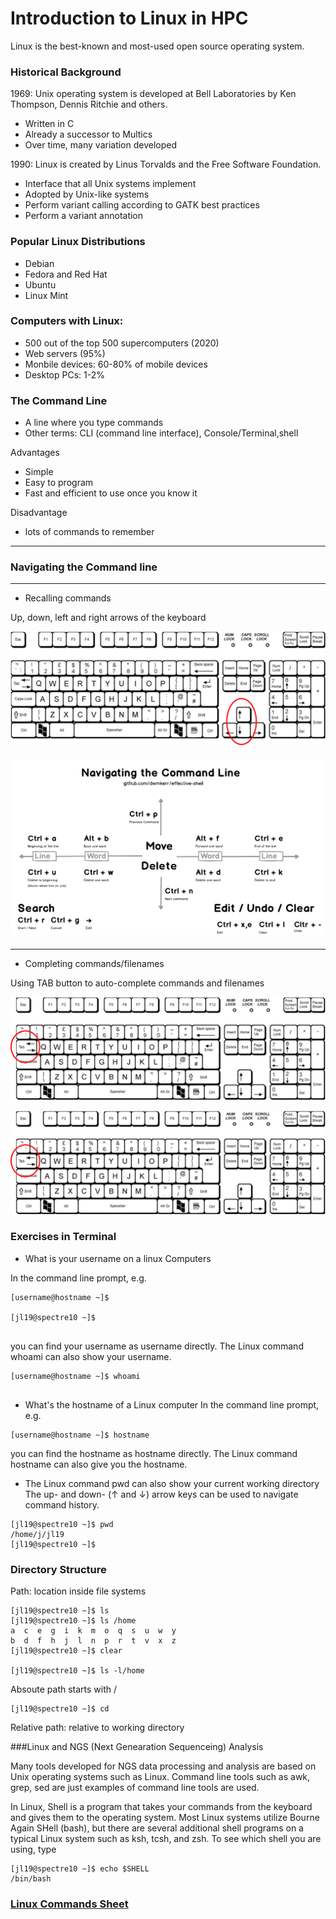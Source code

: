# Introduction to Linux in HPC


Linux is the best-known and most-used open source operating system.

### Historical Background

1969: Unix operating system is developed at Bell Laboratories by Ken Thompson, Dennis Ritchie and others.

* Written in C
* Already a successor to Multics
* Over time, many variation developed


1990: Linux is created  by Linus Torvalds and the Free Software Foundation.

* Interface that all Unix systems implement
* Adopted by Unix-like systems
* Perform variant calling according to GATK best practices
* Perform a variant annotation


### Popular Linux Distributions

* Debian
* Fedora and Red Hat
* Ubuntu
* Linux Mint

### Computers with Linux:

* 500 out of the top 500 supercomputers (2020)
* Web servers (95%)
* Monbile devices: 60-80% of mobile devices
* Desktop PCs: 1-2%


### The Command Line

- A line where you type commands
- Other terms:  CLI (command line interface), Console/Terminal,shell
 
Advantages

  - Simple
  - Easy to program
  - Fast and efficient to use once you know it
  
Disadvantage

  - lots of commands to remember
  
***********************************
### Navigating the Command line
***********************************

- Recalling commands

Up, down, left and right arrows of the keyboard

![keyboard1](Docs/assets/Keyboard1.png)

#### ![The reference diagram](/Docs/assets/navigate-command-line-1.png)
***********************************
- Completing commands/filenames

Using TAB button to auto-complete commands and filenames

![keyboard2](Docs/assets/Keyboard2.png)

![keyboard2](/Docs/assets/Keyboard2.png)

### Exercises in Terminal

- What is your username on a linux Computers

In the command line prompt, e.g.
   
```  
[username@hostname ~]$ 

[jl19@spectre10 ~]$
 
```
you can find your username as username directly. The Linux command whoami can also show your username.

```  
[username@hostname ~]$ whoami
 
```

- What's the hostname of a Linux computer
In the command line prompt, e.g.
```  
[username@hostname ~]$ hostname
```  
you can find the hostname as hostname directly. The Linux command hostname can also give you the hostname.

- The Linux command pwd can also show your current working directory
     The up- and down- (↑ and ↓) arrow keys can be used to navigate command history.

``` 
[jl19@spectre10 ~]$ pwd
/home/j/jl19
[jl19@spectre10 ~]$ 

``` 

### Directory Structure

Path: location inside file systems

``` 
[jl19@spectre10 ~]$ ls 
[jl19@spectre10 ~]$ ls /home
a  c  e  g  i  k  m  o  q  s  u  w  y
b  d  f  h  j  l  n  p  r  t  v  x  z
[jl19@spectre10 ~]$ clear

[jl19@spectre10 ~]$ ls -l/home
```

Absoute path starts with /

``` 
[jl19@spectre10 ~]$ cd
```

Relative path: relative to working directory
 
 
###Linux and NGS (Next Genearation Sequenceing) Analysis
 
Many tools developed for NGS data processing and analysis are based on Unix operating systems such as Linux. Command line tools such as awk, grep, sed are just examples of command line tools are used.

In Linux, Shell is a program that takes your commands from the keyboard and gives them to the operating system. Most Linux systems utilize Bourne Again SHell (bash), but there are several additional shell programs on a typical Linux system such as ksh, tcsh, and zsh. To see which shell you are using, type

```
[jl19@spectre10 ~]$ echo $SHELL
/bin/bash
```



### [Linux Commands Sheet](linux-command-sheets.md)

